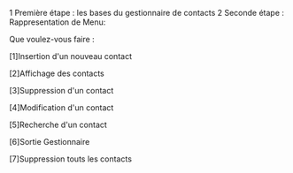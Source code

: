 1 Première étape : les bases du gestionnaire de contacts
2 Seconde étape : 
Rappresentation de Menu:


Que voulez-vous faire : 

[1]Insertion d'un nouveau contact

[2]Affichage des contacts

[3]Suppression d'un contact

[4]Modification d'un contact

[5]Recherche d'un contact 

[6]Sortie Gestionnaire

[7]Suppression touts les contacts 

